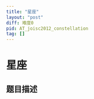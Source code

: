 ```yaml
---
title: "星座"
layout: "post"
diff: 难度0
pid: AT_joisc2012_constellation
tag: []
---
```


# 星座

## 题目描述

[problemUrl]: https://atcoder.jp/contests/joisc2012/tasks/joisc2012_constellation




